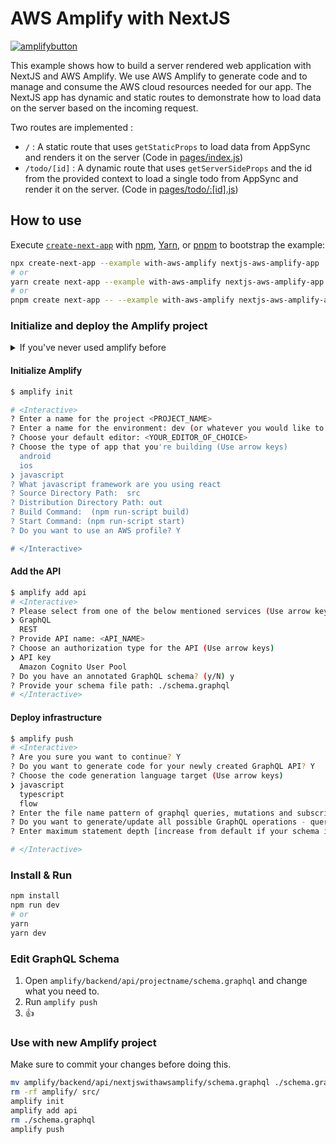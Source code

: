 # AWS Amplify with NextJS

[![amplifybutton](https://oneclick.amplifyapp.com/button.svg)](https://console.aws.amazon.com/amplify/home#/deploy?repo=https://github.com/vercel/next.js/tree/canary/examples/with-aws-amplify)

This example shows how to build a server rendered web application with NextJS and AWS Amplify. We use AWS Amplify to generate code and to manage and consume the AWS cloud resources needed for our app. The NextJS app has dynamic and static routes to demonstrate how to load data on the server based on the incoming request.

Two routes are implemented :

- `/` : A static route that uses `getStaticProps` to load data from AppSync and renders it on the server (Code in [pages/index.js](/pages/index.js))
- `/todo/[id]` : A dynamic route that uses `getServerSideProps` and the id from the provided context to load a single todo from AppSync and render it on the server. (Code in [pages/todo/:[id].js](/pages/todo/[id].js))

## How to use

Execute [`create-next-app`](https://github.com/vercel/next.js/tree/canary/packages/create-next-app) with [npm](https://docs.npmjs.com/cli/init), [Yarn](https://yarnpkg.com/lang/en/docs/cli/create/), or [pnpm](https://pnpm.io) to bootstrap the example:

```bash
npx create-next-app --example with-aws-amplify nextjs-aws-amplify-app
# or
yarn create next-app --example with-aws-amplify nextjs-aws-amplify-app
# or
pnpm create next-app -- --example with-aws-amplify nextjs-aws-amplify-app
```

### Initialize and deploy the Amplify project

<details>
  <summary>If you've never used amplify before </summary>

#### Install & Configure Amplify

1. [Sign up](https://portal.aws.amazon.com/billing/signup#/start) for an AWS account
2. Install the AWS Amplify cli:

```sh
npm install -g @aws-amplify/cli
```

3. Configure the Amplify cli

```sh
amplify configure
```

[Read More](https://aws-amplify.github.io/docs/cli-toolchain/quickstart?sdk=js)

</details>

#### Initialize Amplify

```bash
$ amplify init

# <Interactive>
? Enter a name for the project <PROJECT_NAME>
? Enter a name for the environment: dev (or whatever you would like to call this env)
? Choose your default editor: <YOUR_EDITOR_OF_CHOICE>
? Choose the type of app that you're building (Use arrow keys)
  android
  ios
❯ javascript
? What javascript framework are you using react
? Source Directory Path:  src
? Distribution Directory Path: out
? Build Command:  (npm run-script build)
? Start Command: (npm run-script start)
? Do you want to use an AWS profile? Y

# </Interactive>
```

#### Add the API

```sh
$ amplify add api
# <Interactive>
? Please select from one of the below mentioned services (Use arrow keys)
❯ GraphQL
  REST
? Provide API name: <API_NAME>
? Choose an authorization type for the API (Use arrow keys)
❯ API key
  Amazon Cognito User Pool
? Do you have an annotated GraphQL schema? (y/N) y
? Provide your schema file path: ./schema.graphql
# </Interactive>
```

#### Deploy infrastructure

```sh
$ amplify push
# <Interactive>
? Are you sure you want to continue? Y
? Do you want to generate code for your newly created GraphQL API? Y
? Choose the code generation language target (Use arrow keys)
❯ javascript
  typescript
  flow
? Enter the file name pattern of graphql queries, mutations and subscriptions (src/graphql/**/*.js)
? Do you want to generate/update all possible GraphQL operations - queries, mutations and subscriptions (Y/n) Y
? Enter maximum statement depth [increase from default if your schema is deeply nested] (2)

# </Interactive>
```

### Install & Run

```bash
npm install
npm run dev
# or
yarn
yarn dev
```

### Edit GraphQL Schema

1. Open `amplify/backend/api/projectname/schema.graphql` and change what you need to.
2. Run `amplify push`
3. 👍

### Use with new Amplify project

Make sure to commit your changes before doing this.

```sh
mv amplify/backend/api/nextjswithawsamplify/schema.graphql ./schema.graphql
rm -rf amplify/ src/
amplify init
amplify add api
rm ./schema.graphql
amplify push
```
